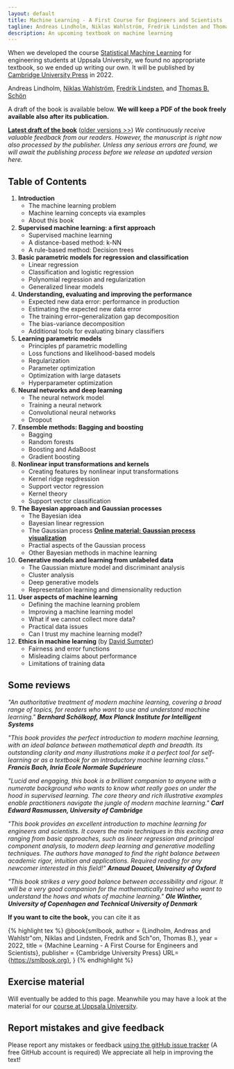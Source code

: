 ```yaml
---
layout: default
title: Machine Learning - A First Course for Engineers and Scientists
tagline: Andreas Lindholm, Niklas Wahlström, Fredrik Lindsten and Thomas B. Schön
description: An upcoming textbook on machine learning 
---
```


When we developed the course [Statistical Machine Learning](http://www.it.uu.se/edu/course/homepage/sml/) for engineering students at Uppsala University, we found no appropriate textbook, so we ended up writing our own. It will be published by [Cambridge University Press](https://www.cambridge.org/highereducation/books/machine-learning/30AC30764CCF1ACBF86188BECD1B00AE) in 2022.

Andreas Lindholm,
[Niklas Wahlström](https://www.it.uu.se/katalog/nikwa778/),
[Fredrik Lindsten](https://liu.se/medarbetare/freli29), and
[Thomas B. Schön](http://user.it.uu.se/~thosc112/) 

A draft of the book is available below. **We will keep a PDF of the book freely available also after its publication.**


[**Latest draft of the book**](book/sml-book-draft-latest.pdf) ([older versions &gt;&gt;](https://github.com/uu-sml/sml-book-page/commits/master/book))
_We continuously receive valuable feedback from our readers. However, the manuscript is right now also processed by the publisher. Unless any serious errors are found, we will await the publishing process before we release an updated version here._

## Table of Contents

1. **Introduction**
   - The machine learning problem
   - Machine learning concepts via examples
   - About this book   
2. **Supervised machine learning: a first approach**
   - Supervised machine learning
   - A distance-based method: k-NN
   - A rule-based method: Decision trees
3. **Basic parametric models for regression and classification**
   - Linear regression
   - Classification and logistic regression
   - Polynomial regression and regularization
   - Generalized linear models
4. **Understanding, evaluating and improving the performance**
   - Expected new data error: performance in production
   - Estimating the expected new data error
   - The training error–generalization gap decomposition
   - The bias-variance decomposition
   - Additional tools for evaluating binary classifiers
5. **Learning parametric models**
   - Principles pf parametric modelling
   - Loss functions and likelihood-based models
   - Regularization   
   - Parameter optimization
   - Optimization with large datasets
   - Hyperparameter optimization
6. **Neural networks and deep learning**
   - The neural network model
   - Training a neural network   
   - Convolutional neural networks
   - Dropout
7. **Ensemble methods: Bagging and boosting**
   - Bagging
   - Random forests
   - Boosting and AdaBoost
   - Gradient boosting
8. **Nonlinear input transformations and kernels**
   - Creating features by nonlinear input transformations
   - Kernel ridge regdression
   - Support vector regression
   - Kernel theory
   - Support vector classification
9. **The Bayesian approach and Gaussian processes** 
   - The Bayesian idea
   - Bayesian linear regression
   - The Gaussian process [**Online material: Gaussian process visualization**](GP/index.html)
   - Practial aspects of the Gaussian process
   - Other Bayesian methods in machine learning
10. **Generative models and learning from unlabeled data**
    - The Gaussian mixture model and discriminant analysis
    - Cluster analysis
    - Deep generative models
    - Representation learning and dimensionality reduction
11. **User aspects of machine learning**
    - Defining the machine learning problem
    - Improving a machine learning model
    - What if we cannot collect more data?
    - Practical data issues
    - Can I trust my machine learning model?
12. **Ethics in machine learning** (by [David Sumpter](https://katalog.uu.se/empinfo/?id=N7-525))
    - Fairness and error functions
    - Misleading claims about performance
    - Limitations of training data

## Some reviews

_"An authoritative treatment of modern machine learning, covering a broad range of topics, for readers who want to use and understand machine learning." **Bernhard Schölkopf, Max Planck Institute for Intelligent Systems**_

_"This book provides the perfect introduction to modern machine learning, with an ideal balance between mathematical depth and breadth. Its outstanding clarity and many illustrations make it a perfect tool for self-learning or as a textbook for an introductory machine learning class." **Francis Bach, Inria Ecole Normale Supérieure**_

_"Lucid and engaging, this book is a brilliant companion to anyone with a numerate background who wants to know what really goes on under the hood in supervised learning. The core theory and rich illustrative examples enable practitioners navigate the jungle of modern machine learning." **Carl Edward Rasmussen, University of Cambridge**_

_"This book provides an excellent introduction to machine learning for engineers and scientists. It covers the main techniques in this exciting area ranging from basic approaches, such as linear regression and principal component analysis, to modern deep learning and generative modelling techniques. The authors have managed to find the right balance between academic rigor, intuition and applications. Required reading for any newcomer interested in this field!" **Arnaud Doucet, University of Oxford**_

_"This book strikes a very good balance between accessibility and rigour. It will be a very good companion for the mathematically trained who want to understand the hows and whats of machine learning." **Ole Winther, University of Copenhagen and Technical University of Denmark**_


**If you want to cite the book,** you can cite it as

{% highlight tex %}
@book{smlbook,
   author = {Lindholm, Andreas and Wahlstr\"om, Niklas and Lindsten, Fredrik and Sch\"on, Thomas B.},
   year = 2022,
   title = {Machine Learning - A First Course for Engineers and Scientists},
   publisher = {Cambridge University Press}
   URL={https://smlbook.org},
}
{% endhighlight %}

## Exercise material

Will eventually be added to this page. Meanwhile you may have a look at the material for our [course at Uppsala University](https://github.com/uu-sml/course-sml-public).

## Report mistakes and give feedback
Please report any mistakes or feedback [using the gitHub issue tracker]((https://github.com/uu-sml/sml-book-page/issues)) (A free GitHub account is required)
We appreciate all help in improving the text!
